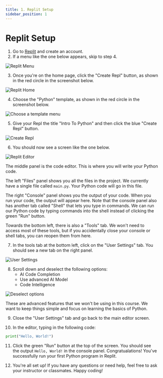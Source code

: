 ```yaml
---
title: 1. Replit Setup
sidebar_position: 1
---
```


# Replit Setup

1. Go to [Replit](https://replit.com/) and create an account.
2. If a menu like the one below appears, skip to step 4.

![Replit Menu](/img/replit-1.png)

3. Once you're on the home page, click the "Create Repl" button, as shown in the red circle in the screenshot below.

![Replit Home](/img/replit-2.png)

4. Choose the "Python" template, as shown in the red circle in the screenshot below.

![Choose a template menu](/img/replit-3.png)

5. Give your Repl the title "Intro To Python" and then click the blue "Create Repl" button.

![Create Repl](/img/replit-4.png)

6. You should now see a screen like the one below.

![Replit Editor](/img/replit-5.png)

The middle panel is the code editor. This is where you will write your Python code.

The left "Files" panel shows you all the files in the project. We currently have a single file called `main.py`. Your Python code will go in this file.

The right "Console" panel shows you the output of your code. When you run your code, the output will appear here. Note that the console panel also has another tab called "Shell" that lets you type in commands. We can run our Python code by typing commands into the shell instead of clicking the green "Run" button.

Towards the bottom left, there is also a "Tools" tab. We won't need to access most of these tools, but if you accidentally close your console or shell tabs, you can reopen them from here.

7. In the tools tab at the bottom left, click on the "User Settings" tab. You should see a new tab on the right panel.

![User Settings](/img/replit-6.png)

8. Scroll down and deselect the following options:
    - AI Code Completion
    - Use advanced AI Model
    - Code Intelligence

![Deselect options](/img/replit-7.png)

These are advanced features that we won't be using in this course. We want to keep things simple and focus on learning the basics of Python.

9. Close the "User Settings" tab and go back to the main editor screen.

10. In the editor, typing in the following code:

```python
print("Hello, World!")
```

11. Click the green "Run" button at the top of the screen. You should see the output `Hello, World!` in the console panel. Congratualations! You've successfully run your first Python program in Replit.

12. You're all set up! If you have any questions or need help, feel free to ask your instructor or classmates. Happy coding!